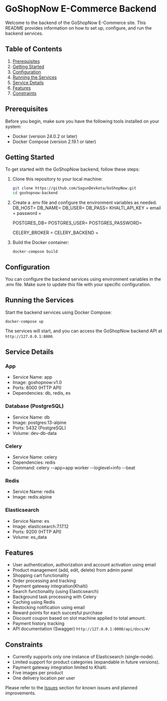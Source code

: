 # GoShopNow E-Commerce Backend

Welcome to the backend of the GoShopNow E-Commerce site. This README provides information on how to set up, configure, and run the backend services.

## Table of Contents

1. [Prerequisites](#prerequisites)
2. [Getting Started](#getting-started)
3. [Configuration](#configuration)
4. [Running the Services](#running-the-services)
5. [Service Details](#service-details)
6. [Features](#features)
7. [Constraints](#constraints)

## Prerequisites

Before you begin, make sure you have the following tools installed on your system:

- Docker (version 24.0.2 or later)
- Docker Compose (version 2.19.1 or later)

## Getting Started

To get started with the GoShopNow backend, follow these steps:

1. Clone this repository to your local machine:

   ```bash
   git clone https://github.com/SagunDevkota/GoShopNow.git
   cd goshopnow-backend
   ```

2. Create a .env file and configure the environment variables as needed.
    DB_HOST=
    DB_NAME=
    DB_USER=
    DB_PASS=
    KHALTI_API_KEY = 
    email = 
    password = 

    POSTGRES_DB=
    POSTGRES_USER=
    POSTGRES_PASSWORD=

    CELERY_BROKER = 
    CELERY_BACKEND =

3. Build the Docker container:
    ```
    docker-compose build
    ```

## Configuration
You can configure the backend services using environment variables in the .env file. Make sure to update this file with your specific configuration.

## Running the Services
Start the backend services using Docker Compose:
```
docker-compose up
```
The services will start, and you can access the GoShopNow backend API at `http://127.0.0.1:8000`.

## Service Details

### App
* Service Name: app
* Image: goshopnow:v1.0
* Ports: 8000 (HTTP API)
* Dependencies: db, redis, es

### Database (PostgreSQL)
* Service Name: db
* Image: postgres:13-alpine
* Ports: 5432 (PostgreSQL)
* Volume: dev-db-data

### Celery
* Service Name: celery
* Dependencies: redis
* Command: celery --app=app worker --loglevel=info --beat

### Redis
* Service Name: redis
* Image: redis:alpine

### Elasticsearch
* Service Name: es
* Image: elasticsearch:7.17.12
* Ports: 9200 (HTTP API)
* Volume: es_data

## Features
- User authentication, authorization and account activation using email
- Product management (add, edit, delete) from admin panel
- Shopping cart functionality
- Order processing and tracking
- Payment gateway integration(Khalti)
- Search functionality (using Elasticsearch)
- Background task processing with Celery
- Caching using Redis
- Restocking notification using email
- Reward points for each succesful purchase
- Discount coupon based on slot machine applied to total amount.
- Payment history tracking
- API documentation (Swagger) `http://127.0.0.1:8000/api/docs/#/`

## Constraints
- Currently supports only one instance of Elasticsearch (single-node).
- Limited support for product categories (expandable in future versions).
- Payment gateway integration limited to Khalti.
- Five images per product
- One delivery location per user

Please refer to the [Issues](https://github.com/SagunDevkota/GoShopNow/issues) section for known issues and planned improvements.
